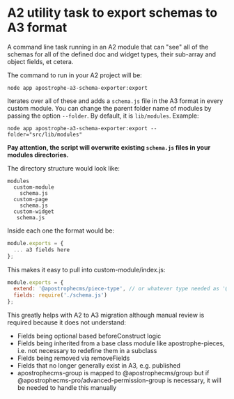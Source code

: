 # A2 utility task to export schemas to A3 format

A command line task running in an A2 module that can "see" all of the schemas for all of the defined doc and widget types, their sub-array and object fields, et cetera.

The command to run in your A2 project will be:

```
node app apostrophe-a3-schema-exporter:export
```

Iterates over all of these and adds a `schema.js` file in the A3 format in every custom module. You can change the parent folder name of modules by passing the option `--folder`. By default, it is `lib/modules`. Example:

```
node app apostrophe-a3-schema-exporter:export --folder="src/lib/modules"
```

**Pay attention, the script will overwrite existing `schema.js` files in your modules directories.**

The directory structure would look like:

```
modules
  custom-module
    schema.js
  custom-page
    schema.js
  custom-widget
   schema.js
```

Inside each one the format would be:

```js
module.exports = {
  ... a3 fields here
};
```

This makes it easy to pull into custom-module/index.js:

```js
module.exports = {
  extend: '@apostrophecms/piece-type', // or whatever type needed as '@apostrophecms/piece-page-type' for example
  fields: require('./schema.js')
};
```

This greatly helps with A2 to A3 migration although manual review is required because it does not understand:

- Fields being optional based beforeConstruct logic
- Fields being inherited from a base class module like apostrophe-pieces, i.e. not necessary to redefine them in a subclass
- Fields being removed via removeFields
- Fields that no longer generally exist in A3, e.g. published
- apostrophecms-group is mapped to @apostrophecms/group but if @apostrophecms-pro/advanced-permission-group is necessary, it will be needed to handle this manually
